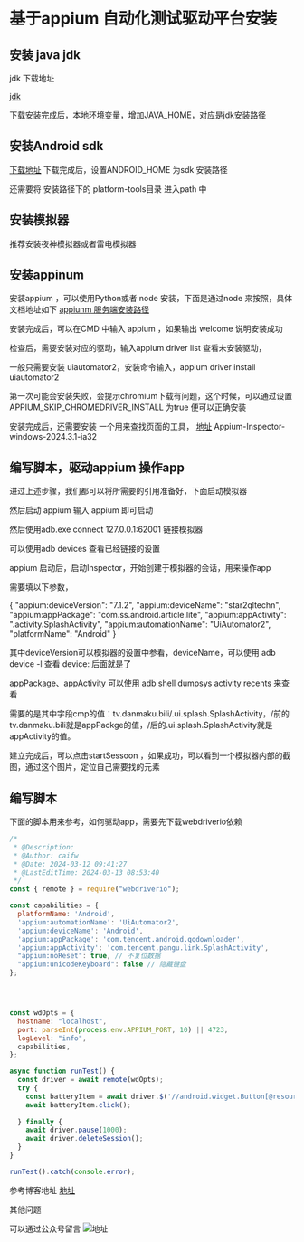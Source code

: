 # 基于appium 自动化测试驱动平台安装

## 安装 java jdk

jdk 下载地址
 
[jdk](https://www.oracle.com/java/technologies/javase-downloads.html)

下载安装完成后，本地环境变量，增加JAVA_HOME，对应是jdk安装路径

## 安装Android sdk

[下载地址](http://www.android-studio.org)
下载完成后，设置ANDROID_HOME 为sdk 安装路径

还需要将 安装路径下的 platform-tools目录 进入path 中

## 安装模拟器

推荐安装夜神模拟器或者雷电模拟器

## 安装appinum
安装appium ，可以使用Python或者 node 安装，下面是通过node 来按照，具体文档地址如下
[appiunm 服务端安装路径](https://appium.io/docs/en/latest/quickstart/install/)

安装完成后，可以在CMD 中输入 appium ，如果输出 welcome 说明安装成功

检查后，需要安装对应的驱动，输入appium driver list 查看未安装驱动，

一般只需要安装 uiautomator2，安装命令输入，appium driver install uiautomator2

第一次可能会安装失败，会提示chromium下载有问题，这个时候，可以通过设置
APPIUM_SKIP_CHROMEDRIVER_INSTALL 为true 便可以正确安装

安装完成后，还需要安装 一个用来查找页面的工具，
[地址](https://github.com/appium/appium-inspector/releases)
Appium-Inspector-windows-2024.3.1-ia32

## 编写脚本，驱动appium 操作app
进过上述步骤，我们都可以将所需要的引用准备好，下面启动模拟器

然后启动 appium 输入 appium 即可启动

然后使用adb.exe connect 127.0.0.1:62001 链接模拟器

可以使用adb devices 查看已经链接的设置

appium 启动后，启动Inspector，开始创建于模拟器的会话，用来操作app

需要填以下参数，

{
  "appium:deviceVersion": "7.1.2",
  "appium:deviceName": "star2qltechn",
  "appium:appPackage": "com.ss.android.article.lite",
  "appium:appActivity": ".activity.SplashActivity",
  "appium:automationName": "UiAutomator2",
  "platformName": "Android"
}

其中deviceVersion可以模拟器的设置中参看，deviceName，可以使用 adb device -l 查看 device: 后面就是了

appPackage、appActivity 可以使用 adb shell dumpsys activity recents   来查看

需要的是其中字段cmp的值：tv.danmaku.bili/.ui.splash.SplashActivity，/前的tv.danmaku.bili就是appPackge的值，/后的.ui.splash.SplashActivity就是appActivity的值。

建立完成后，可以点击startSessoon ，如果成功，可以看到一个模拟器内部的截图，通过这个图片，定位自己需要找的元素

## 编写脚本
下面的脚本用来参考，如何驱动app，需要先下载webdriverio依赖

```javascript
/*
 * @Description:
 * @Author: caifw
 * @Date: 2024-03-12 09:41:27
 * @LastEditTime: 2024-03-13 08:53:40
 */
const { remote } = require("webdriverio");

const capabilities = {
  platformName: 'Android',
  'appium:automationName': 'UiAutomator2',
  'appium:deviceName': 'Android',
  'appium:appPackage': 'com.tencent.android.qqdownloader',
  'appium:appActivity': 'com.tencent.pangu.link.SplashActivity',
  "appium:noReset": true, // 不复位数据
  "appium:unicodeKeyboard": false // 隐藏键盘
};




const wdOpts = {
  hostname: "localhost",
  port: parseInt(process.env.APPIUM_PORT, 10) || 4723,
  logLevel: "info",
  capabilities,
};

async function runTest() {
  const driver = await remote(wdOpts);
  try {
    const batteryItem = await driver.$('//android.widget.Button[@resource-id="com.tencent.android.qqdownloader:id/ri"]');
    await batteryItem.click();
    
  } finally {
    await driver.pause(1000);
    await driver.deleteSession();
  }
}

runTest().catch(console.error);

```
参考博客地址
[地址](https://blog.csdn.net/xp178171640/article/details/115718192)

其他问题

可以通过公众号留言
![地址](https://img-blog.csdnimg.cn/direct/bec05e1742d74db681ff903ec19164b5.jpeg#pic_center)
